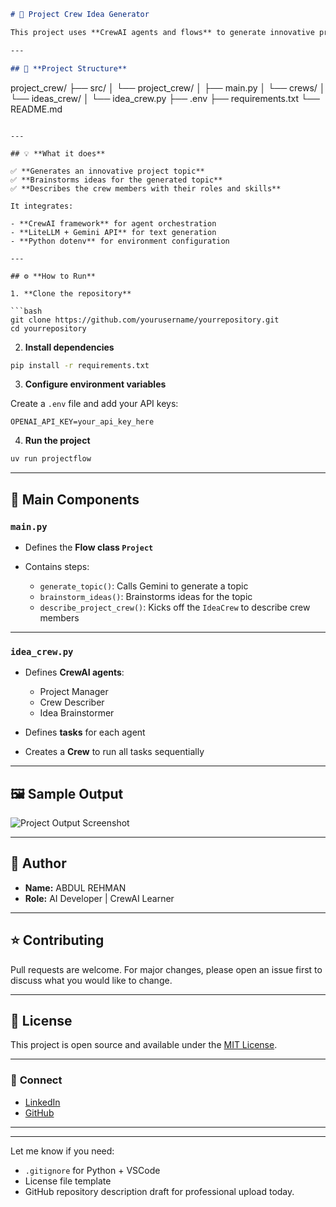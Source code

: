 

```markdown
# 🚀 Project Crew Idea Generator

This project uses **CrewAI agents and flows** to generate innovative project topics, brainstorm ideas, and describe the project crew structure automatically.

---

## 📂 **Project Structure**

```

project\_crew/
├── src/
│   └── project\_crew/
│       ├── main.py
│       └── crews/
│           └── ideas\_crew/
│               └── idea\_crew\.py
├── .env
├── requirements.txt
└── README.md

````

---

## 💡 **What it does**

✅ **Generates an innovative project topic**  
✅ **Brainstorms ideas for the generated topic**  
✅ **Describes the crew members with their roles and skills**

It integrates:

- **CrewAI framework** for agent orchestration  
- **LiteLLM + Gemini API** for text generation  
- **Python dotenv** for environment configuration

---

## ⚙️ **How to Run**

1. **Clone the repository**

```bash
git clone https://github.com/yourusername/yourrepository.git
cd yourrepository
````

2. **Install dependencies**

```bash
pip install -r requirements.txt
```

3. **Configure environment variables**

Create a `.env` file and add your API keys:

```env
OPENAI_API_KEY=your_api_key_here
```

4. **Run the project**

```bash
uv run projectflow
```

---

## 📝 **Main Components**

### `main.py`

* Defines the **Flow class `Project`**
* Contains steps:

  * `generate_topic()`: Calls Gemini to generate a topic
  * `brainstorm_ideas()`: Brainstorms ideas for the topic
  * `describe_project_crew()`: Kicks off the `IdeaCrew` to describe crew members

---

### `idea_crew.py`

* Defines **CrewAI agents**:

  * Project Manager
  * Crew Describer
  * Idea Brainstormer
* Defines **tasks** for each agent
* Creates a **Crew** to run all tasks sequentially

---

## 🖼️ **Sample Output**

![Project Output Screenshot](C:\Users\3TEE\OneDrive\Pictures\Screenshots)

---

## 🙌 **Author**

* **Name:** ABDUL REHMAN
* **Role:** AI Developer | CrewAI Learner

---

## ⭐ **Contributing**

Pull requests are welcome. For major changes, please open an issue first to discuss what you would like to change.

---

## 📄 **License**

This project is open source and available under the [MIT License](LICENSE).

---

### 🔗 **Connect**

* [LinkedIn](https://www.linkedin.com/in/abdul-rehman-1333a3290/)
* [GitHub](https://github.com/moiz14553)

---



---

Let me know if you need:

- `.gitignore` for Python + VSCode  
- License file template  
- GitHub repository description draft for professional upload today.
```
